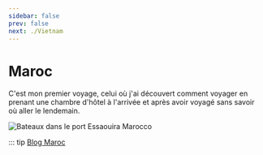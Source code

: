 ```yaml
---
sidebar: false
prev: false
next: ./Vietnam
---
```


# Maroc

C'est mon premier voyage, celui où j'ai découvert comment voyager en prenant une chambre d'hôtel à l'arrivée et après avoir voyagé sans savoir où aller le lendemain.

<img :src="$withBase('/img/Maroc.jpg')" alt="Bateaux dans le port Essaouira Marocco">

::: tip
[Blog Maroc](http://maroc.rouquin.me/)
